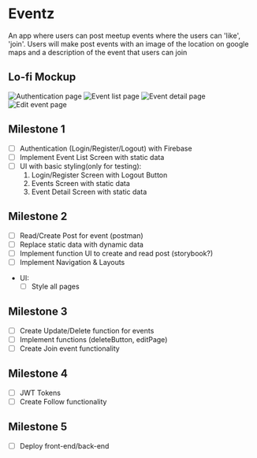 # Eventz

An app where users can post meetup events where the users can 'like', 'join'. Users will make post events with an image of the location on google maps and a description of the event that users can join

## Lo-fi Mockup

![Authentication page](https://i.imgur.com/oT4X6MO.png)
![Event list page](https://i.imgur.com/xZ7e8Ir.png)
![Event detail page](https://i.imgur.com/hQJroWj.png)
![Edit event page](https://i.imgur.com/vnIVGu1.png)

## Milestone 1

- [ ] Authentication (Login/Register/Logout) with Firebase
- [ ] Implement Event List Screen with static data
- [ ] UI with basic styling(only for testing):
  1. Login/Register Screen with Logout Button
  2. Events Screen with static data
  3. Event Detail Screen with static data

## Milestone 2

- [ ] Read/Create Post for event (postman)
- [ ] Replace static data with dynamic data
- [ ] Implement function UI to create and read post (storybook?)
- [ ] Implement Navigation & Layouts

- UI:
  - [ ] Style all pages

## Milestone 3

- [ ] Create Update/Delete function for events
- [ ] Implement functions (deleteButton, editPage)
- [ ] Create Join event functionality

## Milestone 4

- [ ] JWT Tokens
- [ ] Create Follow functionality

## Milestone 5

- [ ] Deploy front-end/back-end
